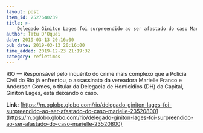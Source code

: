 ```yaml
---
layout: post
item_id: 2527640239
title: >-
    Delegado Giniton Lages foi surpreendido ao ser afastado do caso Marielle
author: Tatu D'Oquei
date: 2019-03-13 20:16:00
pub_date: 2019-03-13 20:16:00
time_added: 2019-12-23 21:19:32
category: refletimos
---
```


RIO — Responsável pelo inquérito do crime mais complexo que a Polícia Civil do Rio já enfrentou, o assassinato da vereadora Marielle Franco e Anderson Gomes, o titular da Delegacia de Homicídios (DH) da Capital, Giniton Lages, está deixando o caso.

**Link:** [https://m.oglobo.globo.com/rio/delegado-giniton-lages-foi-surpreendido-ao-ser-afastado-do-caso-marielle-23520800](https://m.oglobo.globo.com/rio/delegado-giniton-lages-foi-surpreendido-ao-ser-afastado-do-caso-marielle-23520800)

